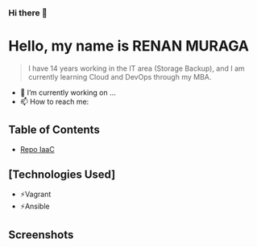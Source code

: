 ### Hi there 👋


# Hello, my name is RENAN MURAGA
> I have 14 years working in the IT area (Storage Backup), and I am currently learning Cloud and DevOps through my MBA.
- 🔭 I’m currently working on ...
- 📫 How to reach me: 

## Table of Contents
* [Repo IaaC](https://github.com/renanmuraga/repo-iaac)

## [Technologies Used]
- ⚡Vagrant
- ⚡Ansible

## Screenshots
<!--
![Example screenshot](./img/screenshot.png)
<!-- If you have screenshots you'd like to share, include them here. -->



